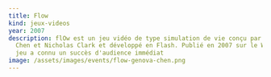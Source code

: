 ```yaml
---
title: Flow
kind: jeux-videos
year: 2007
description: flOw est un jeu vidéo de type simulation de vie conçu par Genova
  Chen et Nicholas Clark et développé en Flash. Publié en 2007 sur le Web, le
  jeu a connu un succès d'audience immédiat
image: /assets/images/events/flow-genova-chen.png
---
```

